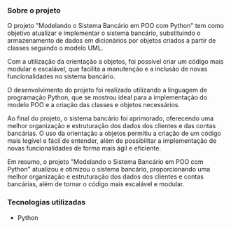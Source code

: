 ### Sobre o projeto
O projeto "Modelando o Sistema Bancário em POO com Python" tem como objetivo atualizar e implementar o sistema bancário, substituindo o armazenamento de dados em dicionários por objetos criados a partir de classes seguindo o modelo UML.

Com a utilização da orientação a objetos, foi possível criar um código mais modular e escalável, que facilita a manutenção e a inclusão de novas funcionalidades no sistema bancário.

O desenvolvimento do projeto foi realizado utilizando a linguagem de programação Python, que se mostrou ideal para a implementação do modelo POO e a criação das classes e objetos necessários.

Ao final do projeto, o sistema bancário foi aprimorado, oferecendo uma melhor organização e estruturação dos dados dos clientes e das contas bancárias. O uso da orientação a objetos permitiu a criação de um código mais legível e fácil de entender, além de possibilitar a implementação de novas funcionalidades de forma mais ágil e eficiente.

Em resumo, o projeto "Modelando o Sistema Bancário em POO com Python" atualizou e otimizou o sistema bancário, proporcionando uma melhor organização e estruturação dos dados dos clientes e contas bancárias, além de tornar o código mais escalável e modular.

### Tecnologias utilizadas
* Python

